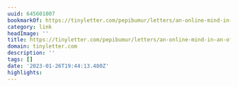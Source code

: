 ```yaml
---
uuid: 645601007
bookmarkOf: https://tinyletter.com/pepibumur/letters/an-online-mind-in-an-offline-world
category: link
headImage: ''
title: https://tinyletter.com/pepibumur/letters/an-online-mind-in-an-offline-world
domain: tinyletter.com
description: ''
tags: []
date: '2023-01-26T19:44:13.480Z'
highlights: 
---
```



